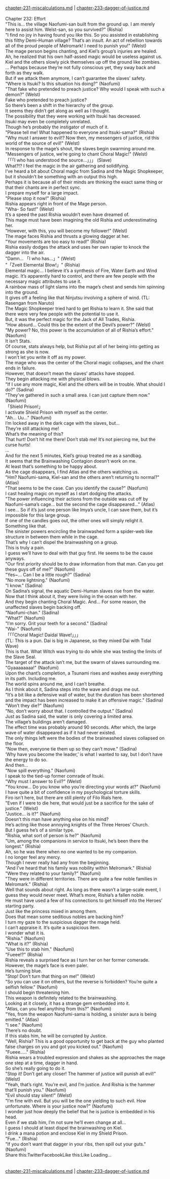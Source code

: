 [chapter-231-miscalculations.md](./chapter-231-miscalculations.md) | [chapter-233-dagger-of-justice.md](./chapter-233-dagger-of-justice.md) <br/>
<br/>
Chapter 232: Effort<br/>
"This is… the village Naofumi-san built from the ground up. I am merely here to assist him. Welst-san, so you survived?" (Rishia)<br/>
"I find no joy in having found you like this. So you assisted in establishing this filthy Demi-Human village? That’s an insult. An act of rebellion towards all of the proud people of Melromark! I need to punish you!" (Welst)<br/>
The mage person begins chanting, and Kiel’s group’s injuries are healed.<br/>
Ah, he realized that his own half-assed magic would be useless against us.<br/>
Kiel and the others slowly pick themselves up off the ground like zombies.<br/>
… Perhaps because they’re not fully conscious yet, they sway back and forth as they walk.<br/>
But if we attack them anymore, I can’t guarantee the slaves’ safety.<br/>
"Where is Itsuki? Is this situation his doing?" (Naofumi)<br/>
"That fake who pretended to preach justice? Why would I speak with such a demon?" (Welst)<br/>
Fake who pretended to preach justice?<br/>
So there’s been a shift in the hierarchy of the group.<br/>
It seems they didn’t get along as well as I thought.<br/>
The possibility that they were working with Itsuki has decreased.<br/>
Itsuki may even be completely unrelated.<br/>
Though he’s probably the instigator of much of it.<br/>
"Please tell me! What happened to everyone and Itsuki-sama?" (Rishia)<br/>
"Why must I answer to evil!? Now then, my messengers of justice, rid this world of the source of evil!" (Welst)<br/>
In response to the mage’s shout, the slaves begin swarming around me.<br/>
"Messengers of justice, we’re going to chant Choral Magic!" (Welst)<br/>
「「「I who has understood the source…」」」 (Slave)<br/>
What?!? I feel the magic in the air gathering and solidifying.<br/>
I’ve heard a bit about Choral magic from Sadina and the Magic Shopkeeper, but it shouldn’t be something with an output this high.<br/>
Perhaps it is because all of their minds are thinking the exact same thing or that their chants are in perfect sync.<br/>
I prepare myself for a large impact.<br/>
"Please stop it now!" (Rishia)<br/>
Rishia appears right in front of the Mage person.<br/>
"Wha- So fast!" (Welst)<br/>
It’s a speed the past Rishia wouldn’t even have dreamed of.<br/>
This mage must have been imagining the old Rishia and underestimating her.<br/>
"However, with this, you will become my follower!" (Welst)<br/>
The mage faces Rishia and thrusts a glowing dagger at her.<br/>
"Your movements are too easy to read!" (Rishia)<br/>
Rishia easily dodges the attack and uses her own rapier to knock the dagger into the air.<br/>
"Damn… 「I who has…」" (Welst)<br/>
"「Zveit Elemental Blow!」" (Rishia)<br/>
Elemental magic… I believe it’s a synthesis of Fire, Water Earth and Wind magic. It’s apparently hard to control, and there are few people with the necessary magic attributes to use it.<br/>
A rainbow mass of light slams into the mage’s chest and sends him spinning into the ground.<br/>
It gives off a feeling like that Ninjutsu involving a sphere of wind. (TL: Rasengan from Naruto)<br/>
The Magic Shopkeeper tried hard to get Rishia to learn it. She said that there were very few people with the potential to use it.<br/>
But, it was the perfect magic for the Jack of All Trades, Rishia.<br/>
"How absurd… Could this be the extent of the Devil’s power?" (Welst)<br/>
"My power? No, this power is the accumulation of all of Rishia’s effort." (Naofumi)<br/>
It isn’t Stats.<br/>
Of course, stats always help, but Rishia put all of her being into getting as strong as she is now.<br/>
I won’t let you write it off as my power.<br/>
The mage who was the center of the Choral magic collapses, and the chant ends in failure.<br/>
However, that doesn’t mean the slaves’ attacks have stopped.<br/>
They begin attacking me with physical blows.<br/>
"If I use any more magic, Kiel and the others will be in trouble. What should I do?" (Sadina)<br/>
"They’ve gathered in such a small area. I can just capture them now." (Naofumi)<br/>
「Shield Prison!」<br/>
I activate Shield Prison with myself as the center.<br/>
"Ah… Uu…" (Naofumi)<br/>
I’m locked away in the dark cage with the slaves, but…<br/>
They’re still attacking me!<br/>
What’s the meaning of this?<br/>
That hurt! Don’t hit me there! Don’t stab me! It’s not piercing me, but the curse hurts!<br/>
…<br/>
And for the next 5 minutes, Kiel’s group treated me as a sandbag.<br/>
It seems that the Brainwashing Contagion doesn’t work on me.<br/>
At least that’s something to be happy about.<br/>
As the cage disappears, I find Atlas and the others watching us.<br/>
"Hm? Naofumi-sama, Kiel-san and the others aren’t returning to normal?" (Atlas)<br/>
"That seems to be the case. Can you identify the cause?" (Naofumi)<br/>
I cast healing magic on myself as I start dodging the attacks.<br/>
"The power influencing their actions from the outside was cut off by Naofumi-sama’s cage… but the second the cage disappeared…" (Atlas)<br/>
I see… So if it’s just one person like Imya’s uncle, I can save them, but it’s impossible for this large group.<br/>
If one of the candles goes out, the other ones will simply relight it. Something like that.<br/>
The sinister powers encircling the brainwashed form a spider-web like structure in between them while in the cage.<br/>
That’s why I can’t dispel the brainwashing on a group.<br/>
This is truly a pain.<br/>
I guess we’ll have to deal with that guy first. He seems to be the cause anyways.<br/>
"Our first priority should be to draw information from that man. Can you get these guys off of me?" (Naofumi)<br/>
"Yes~… Can I be a little rough?" (Sadina)<br/>
"No more lightning." (Naofumi)<br/>
"I know." (Sadina)<br/>
On Sadina’s signal, the aquatic Demi-Human slaves rise from the water.<br/>
Now that I think about it, they were living in the ocean with her.<br/>
And they begin chanting Choral Magic. And… For some reason, the unaffected slaves begin backing off.<br/>
"Naofumi-chan." (Sadina)<br/>
"What?" (Naofumi)<br/>
"I’m sorry. Grit your teeth for a second." (Sadina)<br/>
"Wai-" (Naofumi)<br/>
「「「Choral Magic! Daidal Wave!」」」<br/>
(TL: This is a pun. Dai is big in Japanese, so they mixed Dai with Tidal Wave)<br/>
This is that. What Witch was trying to do while she was testing the limits of the Slave Seal.<br/>
The target of the attack isn’t me, but the swarm of slaves surrounding me.<br/>
"Gyaaaaaaaa!" (Naofumi)<br/>
Upon the chant’s completion, a Tsunami rises and washes away everything in its path. Including me.<br/>
The world spins around me, and I can’t breathe.<br/>
As I think about it, Sadina steps into the wave and drags me out.<br/>
"It’s a bit like a defensive wall of water, but the duration has been shortened and the impact has been increased to make it an offensive magic." (Sadina)<br/>
"Won’t they die?" (Naofumi)<br/>
"No, don’t worry about that. I controlled the output." (Sadina)<br/>
Just as Sadina said, the water is only covering a limited area.<br/>
The village’s buildings aren’t damaged.<br/>
The effect time was probably around 90 seconds. After which, the large wave of water disappeared as if it had never existed.<br/>
The only things left were the bodies of the brainwashed slaves collapsed on the floor.<br/>
"Now then, everyone tie them up so they can’t move." (Sadina)<br/>
‘Why have you become the leader,’ is what I wanted to say, but I don’t have the energy to do so.<br/>
And then…<br/>
"Now spill everything." (Naofumi)<br/>
I speak to the tied-up former comrade of Itsuki.<br/>
"Why must I answer to Evil?" (Welst)<br/>
"You know… Do you know who you’re directing your words at?" (Naofumi)<br/>
I have quite a bit of confidence in my psychological torture skills.<br/>
Firo isn’t here, but there are still plenty of Filo Rials here.<br/>
"Even if I were to die here, that would just be a sacrifice for the sake of justice." (Welst)<br/>
"Justice… is it?" (Naofumi)<br/>
Doesn’t this man have anything else on his mind?<br/>
He’s acting like those annoying knights of the Three Heroes’ Church.<br/>
But I guess he’s of a similar type.<br/>
"Rishia, what sort of person is he?" (Naofumi)<br/>
"Um, among the companions in service to Itsuki, he’s been there the longest." (Rishia)<br/>
Ah, so he was there when no one wanted to be my companion.<br/>
I no longer feel any mercy.<br/>
Though I never really had any from the beginning.<br/>
"And I’ve heard that his family was nobility within Melromark." (Rishia)<br/>
"Were they related to your family?" (Naofumi)<br/>
"They were in different territories. There are quite a few noble families in Melromark." (Rishia)<br/>
Well that sounds about right. As long as there wasn’t a large-scale event, I guess they would never meet. What’s more, Rishia’s a fallen noble.<br/>
He must have used a few of his connections to get himself into the Heroes’ starting party.<br/>
Just like the princess mixed in among them.<br/>
Does that mean some seditious nobles are backing him?<br/>
I turn my gaze to the suspicious dagger the mage held.<br/>
I can’t appraise it. It’s quite a suspicious item.<br/>
I wonder what it is.<br/>
"Rishia." (Naofumi)<br/>
"What is it?" (Rishia)<br/>
"Use this to stab him." (Naofumi)<br/>
"Fueee!?" (Rishia)<br/>
Rishia reveals a surprised face as I turn her on her former comerade.<br/>
However, the mage’s face is even paler.<br/>
He’s turning blue.<br/>
"Stop! Don’t turn that thing on me!" (Welst)<br/>
"So you can use it on others, but the reverse is forbidden? You’re quite a selfish fellow." (Naofumi)<br/>
I should begin threatening him.<br/>
This weapon is definitely related to the brainwashing.<br/>
Looking at it closely, it has a strange gem embedded into it.<br/>
"Atlas, can you feel anything from this?" (Naofumi)<br/>
"Yes, from the weapon Naofumi-sama is holding, a sinister aura is being emitted." (Atlas)<br/>
"I see." (Naofumi)<br/>
There’s no doubt.<br/>
If this stabs him, he will be corrupted by Justice.<br/>
"Well, Rishia? This is a good opportunity to get back at the guy who planted false charges on you and got you kicked out." (Naofumi)<br/>
"Fueee….." (Rishia)<br/>
Rishia wears a troubled expression and shakes as she approaches the mage one step at a time, dagger in hand.<br/>
So she’s really going to do it.<br/>
"Stop it! Don’t get any closer! The hammer of justice will punish all evil!" (Welst)<br/>
"Yeah, that’s right. You’re evil, and I’m justice. And Rishia is the hammer that’ll punish you." (Naofumi)<br/>
"Evil should stay silent!" (Welst)<br/>
"I’m fine with evil. But you will be the one yielding to such evil. How unfortunate. Where is your justice now?" (Naofumi)<br/>
I wonder just how deeply the belief that he is justice is embedded in his head.<br/>
Even if we stab him, I’m not sure he’ll even change at all…<br/>
I guess I should at least dispel the brainwashing on Kiel.<br/>
I drink a mana potion and enclose Kiel in my Shield Prison.<br/>
"Fue…" (Rishia)<br/>
"If you don’t want that dagger in your ribs, then spill out your guts." (Naofumi)<br/>
Share this:TwitterFacebookLike this:Like Loading... <br/>
<br/>
<br/>
[chapter-231-miscalculations.md](./chapter-231-miscalculations.md) | [chapter-233-dagger-of-justice.md](./chapter-233-dagger-of-justice.md) <br/>

